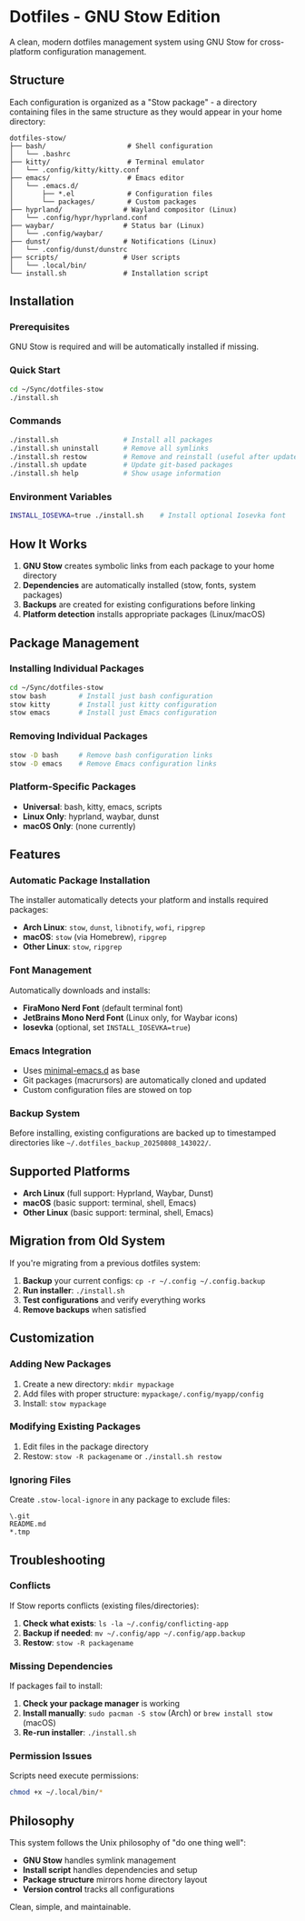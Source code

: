 # Dotfiles - GNU Stow Edition

A clean, modern dotfiles management system using GNU Stow for cross-platform configuration management.

## Structure

Each configuration is organized as a "Stow package" - a directory containing files in the same structure as they would appear in your home directory:

```
dotfiles-stow/
├── bash/                    # Shell configuration
│   └── .bashrc
├── kitty/                   # Terminal emulator
│   └── .config/kitty/kitty.conf
├── emacs/                   # Emacs editor
│   └── .emacs.d/
│       ├── *.el             # Configuration files
│       └── packages/        # Custom packages
├── hyprland/               # Wayland compositor (Linux)
│   └── .config/hypr/hyprland.conf
├── waybar/                 # Status bar (Linux)
│   └── .config/waybar/
├── dunst/                  # Notifications (Linux)
│   └── .config/dunst/dunstrc
├── scripts/                # User scripts
│   └── .local/bin/
└── install.sh              # Installation script
```

## Installation

### Prerequisites

GNU Stow is required and will be automatically installed if missing.

### Quick Start

```bash
cd ~/Sync/dotfiles-stow
./install.sh
```

### Commands

```bash
./install.sh                # Install all packages
./install.sh uninstall      # Remove all symlinks
./install.sh restow         # Remove and reinstall (useful after updates)
./install.sh update         # Update git-based packages
./install.sh help           # Show usage information
```

### Environment Variables

```bash
INSTALL_IOSEVKA=true ./install.sh    # Install optional Iosevka font
```

## How It Works

1. **GNU Stow** creates symbolic links from each package to your home directory
2. **Dependencies** are automatically installed (stow, fonts, system packages)
3. **Backups** are created for existing configurations before linking
4. **Platform detection** installs appropriate packages (Linux/macOS)

## Package Management

### Installing Individual Packages

```bash
cd ~/Sync/dotfiles-stow
stow bash        # Install just bash configuration
stow kitty       # Install just kitty configuration
stow emacs       # Install just Emacs configuration
```

### Removing Individual Packages

```bash
stow -D bash     # Remove bash configuration links
stow -D emacs    # Remove Emacs configuration links
```

### Platform-Specific Packages

- **Universal**: bash, kitty, emacs, scripts
- **Linux Only**: hyprland, waybar, dunst  
- **macOS Only**: (none currently)

## Features

### Automatic Package Installation

The installer automatically detects your platform and installs required packages:

- **Arch Linux**: `stow`, `dunst`, `libnotify`, `wofi`, `ripgrep`
- **macOS**: `stow` (via Homebrew), `ripgrep`
- **Other Linux**: `stow`, `ripgrep`

### Font Management

Automatically downloads and installs:

- **FiraMono Nerd Font** (default terminal font)
- **JetBrains Mono Nerd Font** (Linux only, for Waybar icons)
- **Iosevka** (optional, set `INSTALL_IOSEVKA=true`)

### Emacs Integration

- Uses [minimal-emacs.d](https://github.com/jamescherti/minimal-emacs.d) as base
- Git packages (macrursors) are automatically cloned and updated
- Custom configuration files are stowed on top

### Backup System

Before installing, existing configurations are backed up to timestamped directories like `~/.dotfiles_backup_20250808_143022/`.

## Supported Platforms

- **Arch Linux** (full support: Hyprland, Waybar, Dunst)
- **macOS** (basic support: terminal, shell, Emacs)
- **Other Linux** (basic support: terminal, shell, Emacs)

## Migration from Old System

If you're migrating from a previous dotfiles system:

1. **Backup** your current configs: `cp -r ~/.config ~/.config.backup`
2. **Run installer**: `./install.sh`
3. **Test configurations** and verify everything works
4. **Remove backups** when satisfied

## Customization

### Adding New Packages

1. Create a new directory: `mkdir mypackage`
2. Add files with proper structure: `mypackage/.config/myapp/config`
3. Install: `stow mypackage`

### Modifying Existing Packages

1. Edit files in the package directory
2. Restow: `stow -R packagename` or `./install.sh restow`

### Ignoring Files

Create `.stow-local-ignore` in any package to exclude files:

```
\.git
README.md
*.tmp
```

## Troubleshooting

### Conflicts

If Stow reports conflicts (existing files/directories):

1. **Check what exists**: `ls -la ~/.config/conflicting-app`
2. **Backup if needed**: `mv ~/.config/app ~/.config/app.backup`
3. **Restow**: `stow -R packagename`

### Missing Dependencies

If packages fail to install:

1. **Check your package manager** is working
2. **Install manually**: `sudo pacman -S stow` (Arch) or `brew install stow` (macOS)
3. **Re-run installer**: `./install.sh`

### Permission Issues

Scripts need execute permissions:

```bash
chmod +x ~/.local/bin/*
```

## Philosophy

This system follows the Unix philosophy of "do one thing well":

- **GNU Stow** handles symlink management
- **Install script** handles dependencies and setup
- **Package structure** mirrors home directory layout
- **Version control** tracks all configurations

Clean, simple, and maintainable.